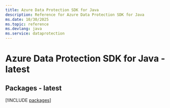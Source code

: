 ```yaml
---
title: Azure Data Protection SDK for Java
description: Reference for Azure Data Protection SDK for Java
ms.date: 10/30/2025
ms.topic: reference
ms.devlang: java
ms.service: dataprotection
---
```

# Azure Data Protection SDK for Java - latest
## Packages - latest
[!INCLUDE [packages](data-protection-index.md)]
